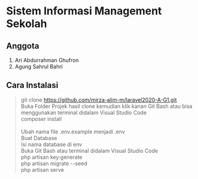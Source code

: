# Sistem Informasi Management Sekolah

## Anggota 
1. Ari Abdurrahman Ghufron
2. Agung Sahrul Bahri

## Cara Instalasi
>git clone https://github.com/mirza-alim-m/laravel2020-A-G1.git<br>
Buka Folder Projek hasil clone kemudian klik kanan Git Bash atau bisa menggunakan terminal didalam Visual Studio Code<br>
>composer install<br><br>
Ubah nama file .env.example menjadi .env<br>
Buat Database<br>
Isi nama database di env<br>
Buka Git Bash atau terminal didalam Visual Studio Code<br>
>php artisan key:generate<br>
>php artisan migrate --seed<br>
php artisan serve<br>
